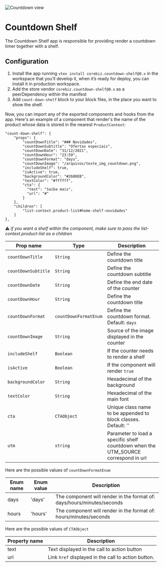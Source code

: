 
![Countdown view](https://user-images.githubusercontent.com/56088329/145502915-95dc38d1-e71e-4e1d-a9f4-a010eb547643.png)

# Countdown Shelf

The Countdown Shelf app is responsible for providing render a countdown timer together with a shelf.

## Configuration
1. Install the app running `vtex install corebiz.countdown-shelf@0.x` in the workspace that you’ll develop it, when it’s ready for deploy, you can install it in production workspace.
2. Add the store vendor `corebiz.countdown-shelf@0.x` as a peerDependency within the manifest
3. Add `count-down-shelf` block to your block files, in the place you want to show the shelf.

Now, you can import any of the exported components and hooks from the app. Here's an example of a component that render's the name of the product whose data is stored in the nearest `ProductContext`:

    "count-down-shelf": {
        "props": {
            "countDownTitle": "### Novidades",
            "countDownSubtitle": "Ofertas especiais",
            "countDownDate": "31/12/2021",
            "countDownHour": "23:59",
            "countDownFormat": "days",
            "countDownImage": "/arquivos/teste_img_countdown.png",
            "includeShelf": true,
            "isActive": true,
            "backgroundColor": "#2680EB",
            "textColor": "#ffffff", 
            "cta": {
              "text": "Saiba mais",
              "url": "#"
            }
        },
        "children": [
            "list-context.product-list#home-shelf-novidades"
        ]
    },

:warning: *if you want a shelf within the component, make sure to pass the list-context.product-list as a children*

| Prop name           | Type      | Description                                                                                 |
| ------------------- | --------- | ------------------------------------------------------------------------------------------- |
| `countDownTitle`     | `String`  | Define the countdown title    |
| `countDownSubtitle`     | `String` |  Define the countdown subtitle                                          |
| `countDownDate`        | `String` |  Define the end date of the counter             |
| `countDownHour`  | `String` |  Define the countdown title                                                                |
| `countDownFormat`       | `countDownFormatEnum` | Define the countdown format. Default: `days`                                                       |
| `countDownImage`       | `String` | Source of the image displayed in the counter  
| `includeShelf`       | `Boolean` |  If the counter needs to render a shelf 
| `isActive`       | `Boolean` | If the component will render `true` 
| `backgroundColor`       | `String` |Hexadecimal of the background
| `textColor`       | `String` | Hexadecimal of the main font
| `cta`       | `CTAObject` | Unique class name to be appended to block classes. Default: '' 
| `utm`| `string` | Parameter to load a specific shelf countdown when the UTM_SOURCE correspond in url

Here are the possible values of `countDownFormatEnum`

| Enum name | Enum value | Description |
| --------- | ---- | ----------- |
| days | 'days' | The component will render in the format of: days/hours/minutes/seconds |
| hours | 'hours' | The component will render in the format of: hours/minutes/seconds |

Here are the possible values of `CTAObject`

| Property name  | Description |
| --------- | ----------- |
| text |  Text displayed in the call to action button |
| url |  Link `href` displayed in the call to action button. |

